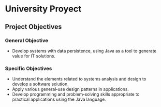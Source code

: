 # University Proyect

## Project Objectives

### General Objective

* Develop systems with data persistence, using Java as a tool to generate value for IT solutions.

### Specific Objectives

* Understand the elements related to systems analysis and design to develop a software solution.
* Apply various general-use design patterns in applications.
* Develop programming and problem-solving skills appropriate to practical applications using the Java language.
